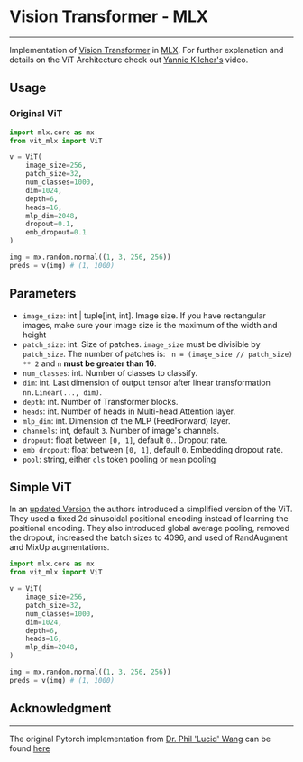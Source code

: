 # Vision Transformer - MLX

---

Implementation of [Vision Transformer](https://openreview.net/pdf?id=YicbFdNTTy) in [MLX](https://github.com/ml-explore/mlx). For further explanation and details on the ViT Architecture check out [Yannic Kilcher's](https://www.youtube.com/watch?v=TrdevFK_am4) video.

## Usage

### Original ViT

```python
import mlx.core as mx
from vit_mlx import ViT

v = ViT(
    image_size=256,
    patch_size=32,
    num_classes=1000,
    dim=1024,
    depth=6,
    heads=16,
    mlp_dim=2048,
    dropout=0.1,
    emb_dropout=0.1
)

img = mx.random.normal((1, 3, 256, 256))
preds = v(img) # (1, 1000)
```

## Parameters

- `image_size`: int | tuple[int, int].
  Image size. If you have rectangular images, make sure your image size is the maximum of the width and height
- `patch_size`: int.
  Size of patches. `image_size` must be divisible by `patch_size`.
  The number of patches is: ` n = (image_size // patch_size) ** 2` and `n` **must be greater than 16**.
- `num_classes`: int.
  Number of classes to classify.
- `dim`: int.
  Last dimension of output tensor after linear transformation `nn.Linear(..., dim)`.
- `depth`: int.
  Number of Transformer blocks.
- `heads`: int.
  Number of heads in Multi-head Attention layer.
- `mlp_dim`: int.
  Dimension of the MLP (FeedForward) layer.
- `channels`: int, default `3`.
  Number of image's channels.
- `dropout`: float between `[0, 1]`, default `0.`.
  Dropout rate.
- `emb_dropout`: float between `[0, 1]`, default `0`.
  Embedding dropout rate.
- `pool`: string, either `cls` token pooling or `mean` pooling

## Simple ViT

In an [updated Version](https://arxiv.org/abs/2205.01580) the authors introduced a simplified version of the ViT.
They used a fixed 2d sinusoidal positional encoding instead of learning the positional encoding. They also introduced global average pooling, removed the dropout, increased the batch sizes to 4096, and used of RandAugment and MixUp augmentations.

```python
import mlx.core as mx
from vit_mlx import ViT

v = ViT(
    image_size=256,
    patch_size=32,
    num_classes=1000,
    dim=1024,
    depth=6,
    heads=16,
    mlp_dim=2048,
)

img = mx.random.normal((1, 3, 256, 256))
preds = v(img) # (1, 1000)
```

## Acknowledgment

---

The original Pytorch implementation from [Dr. Phil 'Lucid' Wang](https://github.com/lucidrains) can be found [here](https://github.com/lucidrains/vit-pytorch)
